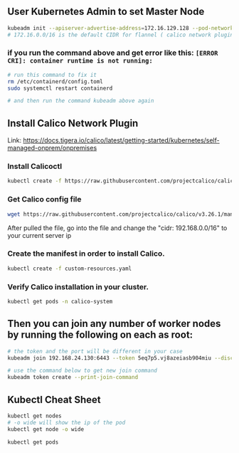 ## User Kubernetes Admin to set Master Node

```bash
kubeadm init --apiserver-advertise-address=172.16.129.128 --pod-network-cidr=172.16.0.0/16
# 172.16.0.0/16 is the default CIDR for flannel ( calico network plugin )
```

### if you run the command above and get error like this: `[ERROR CRI]: container runtime is not running:`

```bash
# run this command to fix it
rm /etc/containerd/config.toml
sudo systemctl restart containerd

# and then run the command kubeadm above again
```

## Install Calico Network Plugin

Link: https://docs.tigera.io/calico/latest/getting-started/kubernetes/self-managed-onprem/onpremises

### Install Calicoctl

```bash
kubectl create -f https://raw.githubusercontent.com/projectcalico/calico/v3.26.1/manifests/tigera-operator.yaml
```

### Get Calico config file

```bash
wget https://raw.githubusercontent.com/projectcalico/calico/v3.26.1/manifests/custom-resources.yaml
```

After pulled the file, go into the file and change the "cidr: 192.168.0.0/16" to your current server ip

### Create the manifest in order to install Calico.

```bash
kubectl create -f custom-resources.yaml
```

### Verify Calico installation in your cluster.

```bash
kubectl get pods -n calico-system
```

## Then you can join any number of worker nodes by running the following on each as root:

```bash
# the token and the port will be different in your case
kubeadm join 192.168.24.130:6443 --token 5eq7p5.vj8azeiasb904miu --discovery-token-ca-cert-hash sha256:81c9b3fcf2e806a4b4b87c4bc249eb6ce2258f208dbfc5b7c69b629c718a8e7a

# use the command below to get new join command
kubeadm token create --print-join-command
```

## Kubectl Cheat Sheet

```bash
kubectl get nodes
# -o wide will show the ip of the pod
kubectl get node -o wide

kubectl get pods
```
